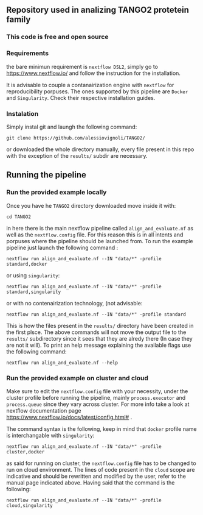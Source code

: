 ## Repository used in analizing TANGO2 protetein family
### This code is free and open source

### Requirements

the bare minimun requirement is `nextflow DSL2`, simply  go to https://www.nextflow.io/ and follow the instruction for the installation.

It is advisable to couple a contanairization engine with `nextflow` for reproducibility porpuses. The ones supported  by this pipeline are `Docker` and `Singularity`.
Check their respective installation guides.


### Instalation

Simply instal git and laungh the following command:
```
git clone https://github.com/alessiovignoli/TANGO2/
```
or downloaded the whole directory manually, every file present in this repo with the exception of the `results/` subdir are necessary.


## Running the pipeline
### Run the provided example locally

Once you have he `TANGO2` directory downloaded move inside it with:
```
cd TANGO2
```
in here there is the main nextflow pipeline called `align_and_evaluate.nf` as well as the `nextflow.config` file. For this reason this is in all intents and porpuses where the pipeline should be launched from. To run the example pipeline just launch the following command :
```
nextflow run align_and_evaluate.nf --IN "data/*" -profile standard,docker
```
or using `singularity`:
```
nextflow run align_and_evaluate.nf --IN "data/*" -profile standard,singularity
```
or with no contenairization technology, (not advisable:
```
nextflow run align_and_evaluate.nf --IN "data/*" -profile standard
```
This is how the files present in the `results/` directory have been created in the first plsce. The above commands will not move the output file to the `results/` subdirectory since it sees that they are alredy there (In case they are not it will).
To print an help message explaining the available flags use the following command:
```
nextflow run align_and_evaluate.nf --help
```

### Run the provided example on cluster and cloud

Make sure to edit the `nextflow.config` file with your necessity, under the cluster profile before running the pipeline, mainly `process.executor` and `process.queue` since they vary across cluster. For more info take a look at nextflow documentation page https://www.nextflow.io/docs/latest/config.html# .

The command syntax is the following, keep in mind that `docker` profile name is interchangable with `singularity`:
```
nextflow run align_and_evaluate.nf --IN "data/*" -profile cluster,docker
```

as said for running on cluster, the `nextflow.config` file has to be changed to run on cloud environment. The lines of code present in the `cloud` scope are indicative and should be rewritten and modified by the user, refer to the manual page indicated above.
Having said that the command is the following:
```
nextflow run align_and_evaluate.nf --IN "data/*" -profile cloud,singularity
```
